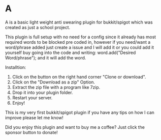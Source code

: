 # A
A is a basic light weight anti swearing plugin for bukkit/spigot which was created as just a school project.

This plugin is full setup with no need for a config since it already has most required words to be blocked pre coded in, 
however if you need/want a word/phrase added just create a issue and I will add it or you could add it yourself buy going into the code and writing: 
word.add("Desired Word/phrase"); and it will add the word.

Installtion:
1. Click on the button on the right hand corner "Clone or download".
2. Click on the "Download as a zip" Option.
3. Extract the zip file with a program like 7zip.
4. Drop it into your plugin folder.
5. Restart your server.
6. Enjoy!

This is my very first bukkit/spigot plugin if you have any tips on how I can improve please let me know!

Did you enjoy this plugin and want to buy me a coffee? Just click the sponsor button to donate!
